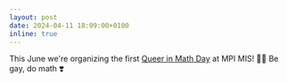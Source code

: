 ```yaml
---
layout: post
date: 2024-04-11 18:09:00+0100
inline: true
---
```


This June we're organizing the first [Queer in Math Day](https://www.mis.mpg.de/events/series/queer-in-math-day) at MPI MIS! :rainbow_flag: Be gay, do math :heavy_heart_exclamation:
